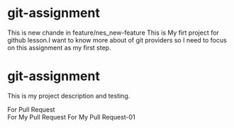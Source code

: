 # git-assignment 
This is new chande in feature/nes_new-feature
This is My firt project for github lesson.I want to know more about of git providers so I need to focus on this assignment as my first step.
# git-assignment
This is my project description and testing.


For Pull Request  
For My Pull Request
For My Pull Request-01